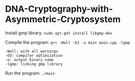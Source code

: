 # DNA-Cryptography-with-Asymmetric-Cryptosystem

Install gmp library:
`sudo apt-get install libgmp-dev`

Compile the program:
`g++ -Wall -O3 -o main main.cpp -lgmp`

	-Wall: with all warnings
	-O3: compiler optimization
	-o: output binary name
	-lgmp: linking gmp library

Run the program:
`./main`
